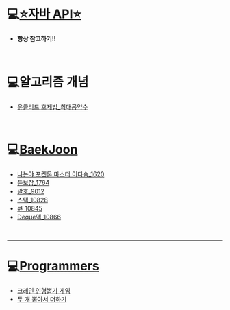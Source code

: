 # 💻[⭐자바 API⭐](https://docs.oracle.com/javase/8/docs/api/)

- **항상 참고하기!!**

<br>

# 💻알고리즘 개념

- [유클리드 호제법_최대공약수](https://github.com/mingyeungAA/Algorithm/blob/master/%EC%9C%A0%ED%81%B4%EB%A6%AC%EB%93%9C_%ED%98%B8%EC%A0%9C%EB%B2%95.md)



<br>

# 💻[BaekJoon](https://www.acmicpc.net/)

- [나는야 포켓몬 마스터 이다솜_1620](https://github.com/mingyeungAA/Algorithm/blob/master/Poketmon_Master_1620/PoketMon.java)
- [듣보잡_1764](https://github.com/mingyeungAA/Algorithm/tree/master/NoLookNoSee_1764)
- [괄호_9012](https://github.com/mingyeungAA/Algorithm/blob/master/Parenthesis_9012/Parenthesis.java)
- [스택_10828](https://github.com/mingyeungAA/Algorithm/tree/master/Stack_10828)
- [큐_10845](https://github.com/mingyeungAA/Algorithm/tree/master/Queue_10845)
- [Deque덱_10866](https://github.com/mingyeungAA/Algorithm/tree/master/Queue_10845)

<br>

---

# 💻[Programmers](https://programmers.co.kr/)

- [크레인 인형뽑기 게임](https://github.com/mingyeungAA/Algorithm/blob/master/kakao_2019_winter_intership/CrainToy.java)
- [두 개 뽑아서 더하기](https://github.com/mingyeungAA/Algorithm/blob/master/MonthCodeChallenge_Season01/Pick_two_plus.java)

<br>